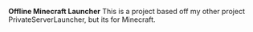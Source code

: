 **Offline Minecraft Launcher**
This is a project based off my other project PrivateServerLauncher, but its for Minecraft.
